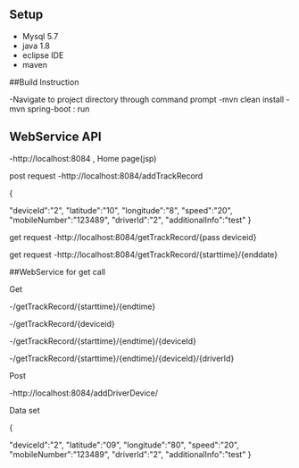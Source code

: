 ## Setup
-  Mysql 5.7
-  java 1.8
-  eclipse IDE
-  maven


##Build Instruction

-Navigate to project directory through command prompt
-mvn clean install
-mvn spring-boot : run


## WebService API  


-http://localhost:8084 , Home page(jsp)


post request
-http://localhost:8084/addTrackRecord

{
 
 "deviceId":"2",
  "latitude":"10",
  "longitude":"8",
  "speed":"20",
  "mobileNumber":"123489",
  "driverId":"2",
  "additionalInfo":"test"
}

get request
-http://localhost:8084/getTrackRecord/{pass deviceid}

get request
-http://localhost:8084/getTrackRecord/{starttime}/{enddate}


##WebService for get call

Get

-/getTrackRecord/{starttime}/{endtime}

-/getTrackRecord/{deviceid}

-/getTrackRecord/{starttime}/{endtime}/{deviceId}

-/getTrackRecord/{starttime}/{endtime}/{deviceId}/{driverId}


Post

-http://localhost:8084/addDriverDevice/

Data set

{
 
 "deviceId":"2",
  "latitude":"09",
  "longitude":"80",
  "speed":"20",
  "mobileNumber":"123489",
  "driverId":"2",
  "additionalInfo":"test"
}


